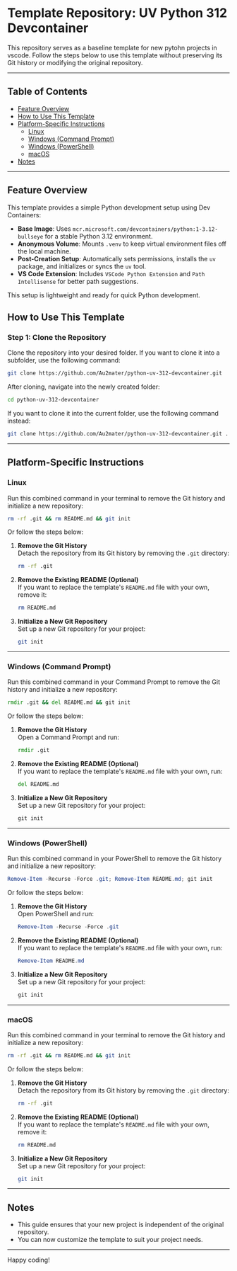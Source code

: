 # Template Repository: UV Python 312 Devcontainer

This repository serves as a baseline template for new pytohn projects in vscode.
Follow the steps below to use this template without preserving its Git history or modifying the original repository.

---

## Table of Contents
- [Feature Overview](#feature-overview)
- [How to Use This Template](#how-to-use-this-template)
- [Platform-Specific Instructions](#platform-specific-instructions)
  - [Linux](#linux)
  - [Windows (Command Prompt)](#windows-command-prompt)
  - [Windows (PowerShell)](#windows-powershell)
  - [macOS](#macos)
- [Notes](#notes)

---
## Feature Overview

This template provides a simple Python development setup using Dev Containers:

- **Base Image**: Uses `mcr.microsoft.com/devcontainers/python:1-3.12-bullseye` for a stable Python 3.12 environment.
- **Anonymous Volume**: Mounts `.venv` to keep virtual environment files off the local machine.
- **Post-Creation Setup**: Automatically sets permissions, installs the `uv` package, and initializes or syncs the `uv` tool.
- **VS Code Extension**: Includes `VSCode Python Extension` and `Path Intellisense` for better path suggestions.

This setup is lightweight and ready for quick Python development.

## How to Use This Template

### Step 1: Clone the Repository
Clone the repository into your desired folder. If you want to clone it into a subfolder, use the following command:

```bash
git clone https://github.com/Au2mater/python-uv-312-devcontainer.git
```

After cloning, navigate into the newly created folder:
```bash
cd python-uv-312-devcontainer
```

If you want to clone it into the current folder, use the following command instead:

```bash
git clone https://github.com/Au2mater/python-uv-312-devcontainer.git .
```

---

## Platform-Specific Instructions

### **Linux**
Run this combined command in your terminal to remove the Git history and initialize a new repository:
```bash
rm -rf .git && rm README.md && git init
```
Or follow the steps below:

1. **Remove the Git History**  
   Detach the repository from its Git history by removing the `.git` directory:
   ```bash
   rm -rf .git
   ```

2. **Remove the Existing README (Optional)**  
   If you want to replace the template's `README.md` file with your own, remove it:
   ```bash
   rm README.md
   ```

3. **Initialize a New Git Repository**  
   Set up a new Git repository for your project:
   ```bash
   git init
   ```

---

### **Windows (Command Prompt)**
Run this combined command in your Command Prompt to remove the Git history and initialize a new repository:
```cmd
rmdir .git && del README.md && git init
```
Or follow the steps below:
1. **Remove the Git History**  
   Open a Command Prompt and run:
   ```cmd
   rmdir .git
   ```

2. **Remove the Existing README (Optional)**  
   If you want to replace the template's `README.md` file with your own, run:
   ```cmd
   del README.md
   ```

3. **Initialize a New Git Repository**  
   Set up a new Git repository for your project:
   ```cmd
   git init
   ```

---

### **Windows (PowerShell)**
Run this combined command in your PowerShell to remove the Git history and initialize a new repository:
```powershell
Remove-Item -Recurse -Force .git; Remove-Item README.md; git init
```
Or follow the steps below:

1. **Remove the Git History**  
   Open PowerShell and run:
   ```powershell
   Remove-Item -Recurse -Force .git
   ```

2. **Remove the Existing README (Optional)**  
   If you want to replace the template's `README.md` file with your own, run:
   ```powershell
   Remove-Item README.md
   ```

3. **Initialize a New Git Repository**  
   Set up a new Git repository for your project:
   ```powershell
   git init
   ```

---

### **macOS**
Run this combined command in your terminal to remove the Git history and initialize a new repository:
```bash
rm -rf .git && rm README.md && git init
```
Or follow the steps below:

1. **Remove the Git History**  
   Detach the repository from its Git history by removing the `.git` directory:
   ```bash
   rm -rf .git
   ```

2. **Remove the Existing README (Optional)**  
   If you want to replace the template's `README.md` file with your own, remove it:
   ```bash
   rm README.md
   ```

3. **Initialize a New Git Repository**  
   Set up a new Git repository for your project:
   ```bash
   git init
   ```

---

## Notes
- This guide ensures that your new project is independent of the original repository.
- You can now customize the template to suit your project needs.

---

Happy coding!
